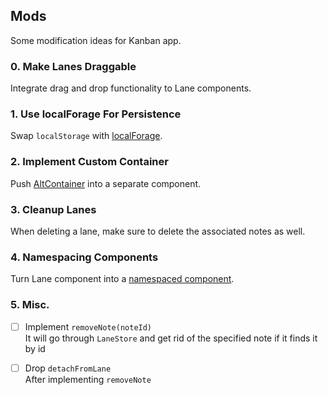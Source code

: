 ## Mods  
Some modification ideas for Kanban app.

### 0. Make Lanes Draggable  
Integrate drag and drop functionality to Lane components.

### 1. Use localForage For Persistence  
Swap `localStorage` with [localForage](https://github.com/mozilla/localForage).

### 2. Implement Custom Container  
Push [AltContainer](http://alt.js.org/docs/components/altContainer/) into a separate component.

### 3. Cleanup Lanes  
When deleting a lane, make sure to delete the associated notes as well.

### 4. Namespacing Components  
Turn Lane component into a [namespaced component](https://facebook.github.io/react/docs/jsx-in-depth.html#namespaced-components).

### 5. Misc.  
- [ ] Implement `removeNote(noteId)`  
It will go through `LaneStore` and get rid of the specified note if it finds it by id

- [ ] Drop `detachFromLane`  
After implementing `removeNote`
